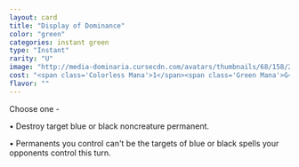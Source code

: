 ```yaml
---
layout: card
title: "Display of Dominance"
color: "green"
categories: instant green
type: "Instant"
rarity: "U"
image: "http://media-dominaria.cursecdn.com/avatars/thumbnails/68/158/200/283/635615002812859194.png"
cost: "<span class='Colorless Mana'>1</span><span class='Green Mana'>G</span>"
flavor: ""
---
```


Choose one -

&bull; Destroy target blue or black noncreature permanent.

&bull; Permanents you control can't be the targets of blue or black spells your opponents control this turn.
